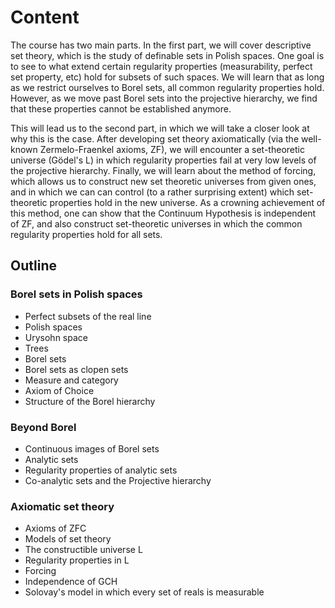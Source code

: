 # Content

The course has two main parts. In the first part, we will cover descriptive set theory, which is the study of definable sets in Polish spaces. One goal is to see to what extend certain regularity properties (measurability, perfect set property, etc) hold for subsets of such spaces. We will learn that as long as we restrict ourselves to Borel sets, all common regularity properties hold. However, as we move past Borel sets into the projective hierarchy, we find that these properties cannot be established anymore.

This will lead us to the second part, in which we will take a closer look at why this is the case. After developing set theory axiomatically (via the well-known Zermelo-Fraenkel axioms, ZF), we will encounter a set-theoretic universe (Gödel's L) in which regularity properties fail at very low levels of the projective hierarchy.
Finally, we will learn about the method of forcing, which allows us to construct new set theoretic universes from given ones, and in which we can can control (to a rather surprising extent) which set-theoretic properties hold in the new universe. As a crowning achievement of this method, one can show that the Continuum Hypothesis is independent of ZF, and also construct set-theoretic universes in which the common regularity properties hold for all sets.

## Outline

### Borel sets in Polish spaces

- Perfect subsets of the real line
- Polish spaces
- Urysohn space
- Trees
- Borel sets
- Borel sets as clopen sets
- Measure and category
- Axiom of Choice
- Structure of the Borel hierarchy

### Beyond Borel

- Continuous images of Borel sets
- Analytic sets
- Regularity properties of analytic sets
- Co-analytic sets and the Projective hierarchy

### Axiomatic set theory

- Axioms of ZFC
- Models of set theory
- The constructible universe L
- Regularity properties in L
- Forcing
- Independence of GCH
- Solovay's model in which every set of reals is measurable
